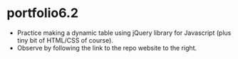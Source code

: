 # portfolio6.2
- Practice making a dynamic table using jQuery library for Javascript (plus tiny bit of HTML/CSS of course).
- Observe by following the link to the repo website to the right.

